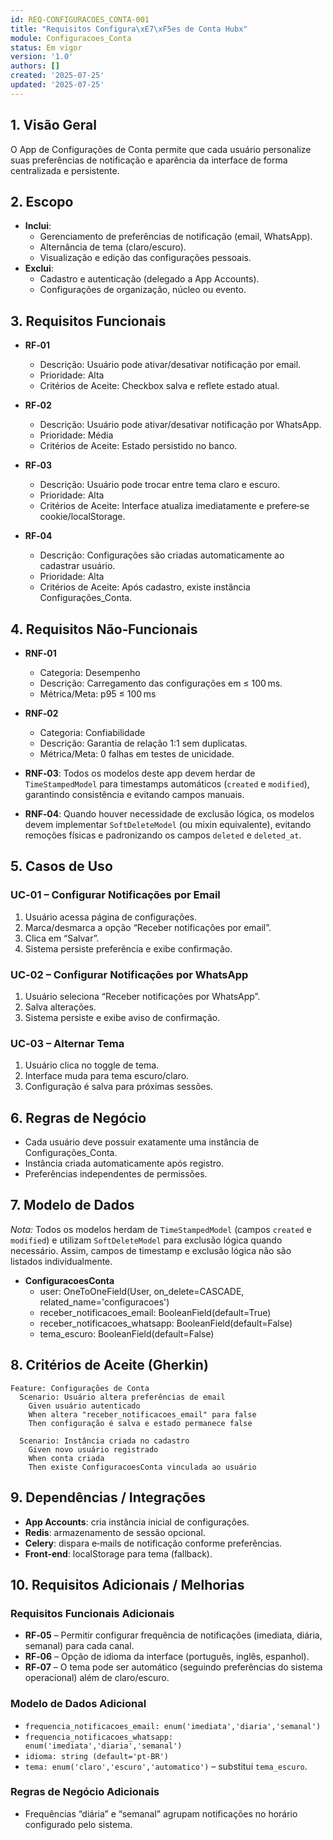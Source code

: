 ```yaml
---
id: REQ-CONFIGURACOES_CONTA-001
title: "Requisitos Configura\xE7\xF5es de Conta Hubx"
module: Configuracoes_Conta
status: Em vigor
version: '1.0'
authors: []
created: '2025-07-25'
updated: '2025-07-25'
---
```


## 1. Visão Geral

O App de Configurações de Conta permite que cada usuário personalize suas preferências de notificação e aparência da interface de forma centralizada e persistente.


## 2. Escopo


- **Inclui**:
  - Gerenciamento de preferências de notificação (email, WhatsApp).  
  - Alternância de tema (claro/escuro).  
  - Visualização e edição das configurações pessoais.  
- **Exclui**:
  - Cadastro e autenticação (delegado a App Accounts).  
  - Configurações de organização, núcleo ou evento.


## 3. Requisitos Funcionais

- **RF‑01**
  - Descrição: Usuário pode ativar/desativar notificação por email.
  - Prioridade: Alta
  - Critérios de Aceite: Checkbox salva e reflete estado atual.

- **RF‑02**
  - Descrição: Usuário pode ativar/desativar notificação por WhatsApp.
  - Prioridade: Média
  - Critérios de Aceite: Estado persistido no banco.

- **RF‑03**
  - Descrição: Usuário pode trocar entre tema claro e escuro.
  - Prioridade: Alta
  - Critérios de Aceite: Interface atualiza imediatamente e prefere‑se cookie/localStorage.

- **RF‑04**
  - Descrição: Configurações são criadas automaticamente ao cadastrar usuário.
  - Prioridade: Alta
  - Critérios de Aceite: Após cadastro, existe instância Configurações_Conta.


## 4. Requisitos Não‑Funcionais

- **RNF‑01**
  - Categoria: Desempenho
  - Descrição: Carregamento das configurações em ≤ 100 ms.
  - Métrica/Meta: p95 ≤ 100 ms

- **RNF‑02**
  - Categoria: Confiabilidade
  - Descrição: Garantia de relação 1:1 sem duplicatas.
  - Métrica/Meta: 0 falhas em testes de unicidade.


- **RNF‑03**: Todos os modelos deste app devem herdar de `TimeStampedModel` para timestamps automáticos (`created` e `modified`), garantindo consistência e evitando campos manuais.
- **RNF‑04**: Quando houver necessidade de exclusão lógica, os modelos devem implementar `SoftDeleteModel` (ou mixin equivalente), evitando remoções físicas e padronizando os campos `deleted` e `deleted_at`.


## 5. Casos de Uso

### UC‑01 – Configurar Notificações por Email
1. Usuário acessa página de configurações.  
2. Marca/desmarca a opção “Receber notificações por email”.  
3. Clica em “Salvar”.  
4. Sistema persiste preferência e exibe confirmação.

### UC‑02 – Configurar Notificações por WhatsApp
1. Usuário seleciona “Receber notificações por WhatsApp”.  
2. Salva alterações.  
3. Sistema persiste e exibe aviso de confirmação.

### UC‑03 – Alternar Tema
1. Usuário clica no toggle de tema.  
2. Interface muda para tema escuro/claro.  
3. Configuração é salva para próximas sessões.


## 6. Regras de Negócio


- Cada usuário deve possuir exatamente uma instância de Configurações_Conta.  
- Instância criada automaticamente após registro.  
- Preferências independentes de permissões.


## 7. Modelo de Dados


*Nota:* Todos os modelos herdam de `TimeStampedModel` (campos `created` e `modified`) e utilizam `SoftDeleteModel` para exclusão lógica quando necessário. Assim, campos de timestamp e exclusão lógica não são listados individualmente.

- **ConfiguracoesConta**  
  - user: OneToOneField(User, on_delete=CASCADE, related_name='configuracoes')  
  - receber_notificacoes_email: BooleanField(default=True)  
  - receber_notificacoes_whatsapp: BooleanField(default=False)  
  - tema_escuro: BooleanField(default=False)


## 8. Critérios de Aceite (Gherkin)


```gherkin
Feature: Configurações de Conta
  Scenario: Usuário altera preferências de email
    Given usuário autenticado
    When altera "receber_notificacoes_email" para false
    Then configuração é salva e estado permanece false

  Scenario: Instância criada no cadastro
    Given novo usuário registrado
    When conta criada
    Then existe ConfiguracoesConta vinculada ao usuário
```


## 9. Dependências / Integrações


- **App Accounts**: cria instância inicial de configurações.  
- **Redis**: armazenamento de sessão opcional.  
- **Celery**: dispara e‑mails de notificação conforme preferências.  
- **Front‑end**: localStorage para tema (fallback).


## 10. Requisitos Adicionais / Melhorias

### Requisitos Funcionais Adicionais
- **RF‑05** – Permitir configurar frequência de notificações (imediata, diária, semanal) para cada canal.  
- **RF‑06** – Opção de idioma da interface (português, inglês, espanhol).  
- **RF‑07** – O tema pode ser automático (seguindo preferências do sistema operacional) além de claro/escuro.  

### Modelo de Dados Adicional
- `frequencia_notificacoes_email: enum('imediata','diaria','semanal')`  
- `frequencia_notificacoes_whatsapp: enum('imediata','diaria','semanal')`  
- `idioma: string (default='pt‑BR')`  
- `tema: enum('claro','escuro','automatico')` – substitui `tema_escuro`.  

### Regras de Negócio Adicionais
- Frequências “diária” e “semanal” agrupam notificações no horário configurado pelo sistema.
